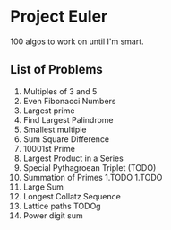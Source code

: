 # Project Euler
100 algos to work on until I'm smart.

## List of Problems
1. Multiples of 3 and 5
1. Even Fibonacci Numbers
1. Largest prime 
1. Find Largest Palindrome
1. Smallest multiple
1. Sum Square Difference
1. 10001st Prime
1. Largest Product in a Series
1. Special Pythagroean Triplet (TODO)
1. Summation of Primes
1.TODO
1.TODO
1. Large Sum
1. Longest Collatz Sequence
1. Lattice paths TODOg
1. Power digit sum